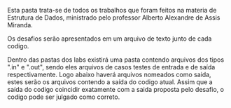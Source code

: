 Esta pasta trata-se de todos os trabalhos que foram feitos na materia de Estrutura de Dados, ministrado pelo professor Alberto Alexandre de Assis Miranda.

Os desafios serão apresentados em um arquivo de texto junto de cada codigo.

Dentro das pastas dos labs existirá uma pasta contendo arquivos dos tipos ".in" e ".out", sendo eles arquivos de casos testes de entrada e de saída respectivamente. Logo abaixo haverá arquivos nomeados como saida, estes serão os arquivos contendo a saída do codigo atual. Assim que a saída do codigo coincidir exatamente com a saida proposta pelo desafio, o codigo pode ser julgado como correto.

